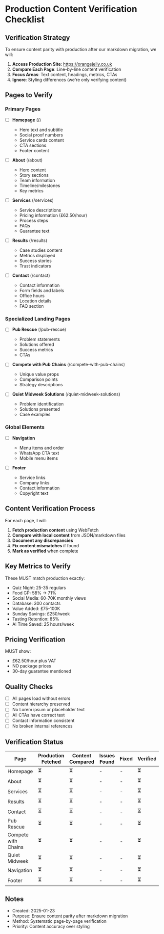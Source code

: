 # Production Content Verification Checklist

## Verification Strategy

To ensure content parity with production after our markdown migration, we will:

1. **Access Production Site**: https://orangejelly.co.uk
2. **Compare Each Page**: Line-by-line content verification
3. **Focus Areas**: Text content, headings, metrics, CTAs
4. **Ignore**: Styling differences (we're only verifying content)

## Pages to Verify

### Primary Pages
- [ ] **Homepage** (/)
  - Hero text and subtitle
  - Social proof numbers
  - Service cards content
  - CTA sections
  - Footer content

- [ ] **About** (/about)
  - Hero content
  - Story sections
  - Team information
  - Timeline/milestones
  - Key metrics

- [ ] **Services** (/services)
  - Service descriptions
  - Pricing information (£62.50/hour)
  - Process steps
  - FAQs
  - Guarantee text

- [ ] **Results** (/results)
  - Case studies content
  - Metrics displayed
  - Success stories
  - Trust indicators

- [ ] **Contact** (/contact)
  - Contact information
  - Form fields and labels
  - Office hours
  - Location details
  - FAQ section

### Specialized Landing Pages
- [ ] **Pub Rescue** (/pub-rescue)
  - Problem statements
  - Solutions offered
  - Success metrics
  - CTAs

- [ ] **Compete with Pub Chains** (/compete-with-pub-chains)
  - Unique value props
  - Comparison points
  - Strategy descriptions

- [ ] **Quiet Midweek Solutions** (/quiet-midweek-solutions)
  - Problem identification
  - Solutions presented
  - Case examples

### Global Elements
- [ ] **Navigation**
  - Menu items and order
  - WhatsApp CTA text
  - Mobile menu items

- [ ] **Footer**
  - Service links
  - Company links
  - Contact information
  - Copyright text

## Content Verification Process

For each page, I will:

1. **Fetch production content** using WebFetch
2. **Compare with local content** from JSON/markdown files
3. **Document any discrepancies**
4. **Fix content mismatches** if found
5. **Mark as verified** when complete

## Key Metrics to Verify

These MUST match production exactly:
- Quiz Night: 25-35 regulars
- Food GP: 58% → 71%
- Social Media: 60-70K monthly views
- Database: 300 contacts
- Value Added: £75-100K
- Sunday Savings: £250/week
- Tasting Retention: 85%
- AI Time Saved: 25 hours/week

## Pricing Verification

MUST show:
- £62.50/hour plus VAT
- NO package prices
- 30-day guarantee mentioned

## Quality Checks

- [ ] All pages load without errors
- [ ] Content hierarchy preserved
- [ ] No Lorem ipsum or placeholder text
- [ ] All CTAs have correct text
- [ ] Contact information consistent
- [ ] No broken internal references

## Verification Status

| Page | Production Fetched | Content Compared | Issues Found | Fixed | Verified |
|------|-------------------|------------------|--------------|-------|----------|
| Homepage | ⏳ | ⏳ | - | - | ⏳ |
| About | ⏳ | ⏳ | - | - | ⏳ |
| Services | ⏳ | ⏳ | - | - | ⏳ |
| Results | ⏳ | ⏳ | - | - | ⏳ |
| Contact | ⏳ | ⏳ | - | - | ⏳ |
| Pub Rescue | ⏳ | ⏳ | - | - | ⏳ |
| Compete with Chains | ⏳ | ⏳ | - | - | ⏳ |
| Quiet Midweek | ⏳ | ⏳ | - | - | ⏳ |
| Navigation | ⏳ | ⏳ | - | - | ⏳ |
| Footer | ⏳ | ⏳ | - | - | ⏳ |

## Notes

- Created: 2025-01-23
- Purpose: Ensure content parity after markdown migration
- Method: Systematic page-by-page verification
- Priority: Content accuracy over styling